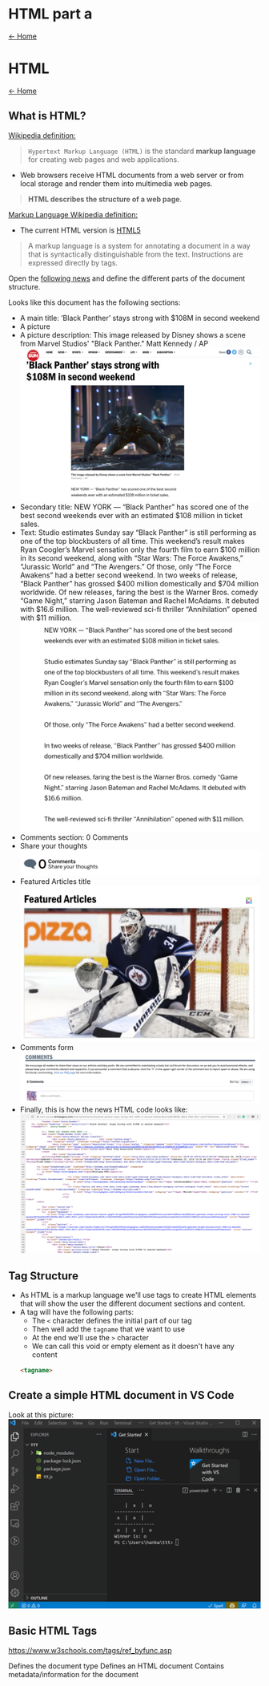 # HTML part a

[<- Home](README.md)

# HTML

[<- Home](README.md)

## What is HTML?

[Wikipedia definition:](https://en.wikipedia.org/wiki/HTML)

> `Hypertext Markup Language (HTML)` is the standard **markup language** for creating web pages and web applications.

* Web browsers receive HTML documents from a web server or from local storage and render them into multimedia web pages. 

> **HTML describes the structure of a web page**.

[Markup Language Wikipedia definition:](https://en.wikipedia.org/wiki/Markup_language)

* The current HTML version is [HTML5](https://en.wikipedia.org/wiki/HTML5)

> A markup language is a system for annotating a document in a way that is syntactically distinguishable from the text. Instructions are expressed directly by tags.

Open the [following news](http://winnipegsun.com/entertainment/movies/black-panther-stays-strong-with-108m-in-second-weekend/wcm/80188f8d-d8e3-4f62-95c7-a2231784eb1b) and define the different parts of the document structure.

Looks like this document has the following sections:

* A main title: ’Black Panther’ stays strong with $108M in second weekend
* A picture
* A picture description: This image released by Disney shows a scene from Marvel Studios' "Black Panther." Matt Kennedy / AP
![Black Panther news](resources/images/html/html_news.png)
* Secondary title: NEW YORK — “Black Panther” has scored one of the best second weekends ever with an estimated $108 million in ticket sales.
* Text:
Studio estimates Sunday say “Black Panther” is still performing as one of the top blockbusters of all time. This weekend’s result makes Ryan Coogler’s Marvel sensation only the fourth film to earn $100 million in its second weekend, along with “Star Wars: The Force Awakens,” “Jurassic World” and “The Avengers.”
Of those, only “The Force Awakens” had a better second weekend.
In two weeks of release, “Black Panther” has grossed $400 million domestically and $704 million worldwide.
Of new releases, faring the best is the Warner Bros. comedy “Game Night,” starring Jason Bateman and Rachel McAdams. It debuted with $16.6 million.
The well-reviewed sci-fi thriller “Annihilation” opened with $11 million.![Black Panther news](resources/images/html/html_news_content.png)
* Comments section: 0 Comments
* Share your thoughts ![Black Panther news](resources/images/html/html_news_comments_title.png)
* Featured Articles title ![Black Panther news](resources/images/html/html_news_feature_news.png)
* Comments form ![Black Panther news](resources/images/html/html_news_comments.png)
* Finally, this is how the news HTML code looks like: ![Black Panther news](resources/images/html/html_news_html.png)

## Tag Structure

* As HTML is a markup language we'll use tags to create HTML elements that will show the user the different document sections and content.
* A tag will have the following parts:
  * The `<` character defines the initial part of our tag
  * Then well add the `tagname` that we want to use
  * At the end we'll use the `>` character
  * We can call this void or empty element as it doesn't have any content
  ```html
  <tagname>
  ```
## Create a simple HTML document in VS Code
Look at this picture:
![create_html](./resources/images/create_html.gif)

## Basic HTML Tags
https://www.w3schools.com/tags/ref_byfunc.asp

<!DOCTYPE> 	Defines the document type
<html>	Defines an HTML document
<head>	Contains metadata/information for the document
<title>	Defines a title for the document
<body>	Defines the document's body
<h1> to <h6>	Defines HTML headings
<p>	Defines a paragraph
<br>	Inserts a single line break
<hr>	Defines a thematic change in the content
<!--...-->	Defines a comment